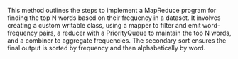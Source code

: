 This method outlines the steps to implement a MapReduce program for finding the top N words based on their frequency in a dataset. It involves creating a custom writable class, using a mapper to filter and emit word-frequency pairs, a reducer with a PriorityQueue to maintain the top N words, and a combiner to aggregate frequencies. The secondary sort ensures the final output is sorted by frequency and then alphabetically by word.
